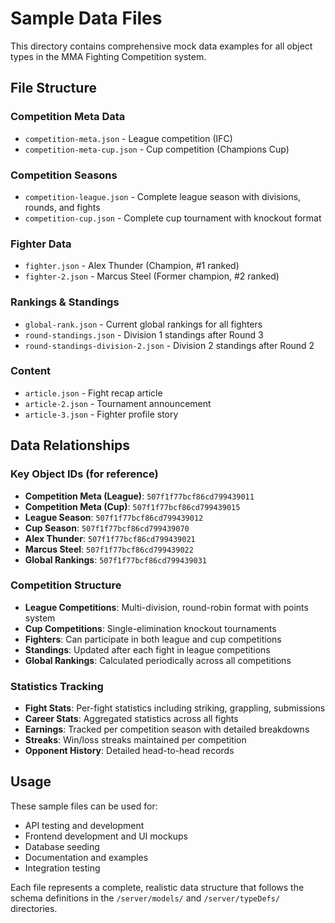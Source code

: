 # Sample Data Files

This directory contains comprehensive mock data examples for all object types in the MMA Fighting Competition system.

## File Structure

### Competition Meta Data
- `competition-meta.json` - League competition (IFC)
- `competition-meta-cup.json` - Cup competition (Champions Cup)

### Competition Seasons
- `competition-league.json` - Complete league season with divisions, rounds, and fights
- `competition-cup.json` - Complete cup tournament with knockout format

### Fighter Data
- `fighter.json` - Alex Thunder (Champion, #1 ranked)
- `fighter-2.json` - Marcus Steel (Former champion, #2 ranked)

### Rankings & Standings
- `global-rank.json` - Current global rankings for all fighters
- `round-standings.json` - Division 1 standings after Round 3
- `round-standings-division-2.json` - Division 2 standings after Round 2

### Content
- `article.json` - Fight recap article
- `article-2.json` - Tournament announcement
- `article-3.json` - Fighter profile story

## Data Relationships

### Key Object IDs (for reference)
- **Competition Meta (League)**: `507f1f77bcf86cd799439011`
- **Competition Meta (Cup)**: `507f1f77bcf86cd799439015`
- **League Season**: `507f1f77bcf86cd799439012`
- **Cup Season**: `507f1f77bcf86cd799439070`
- **Alex Thunder**: `507f1f77bcf86cd799439021`
- **Marcus Steel**: `507f1f77bcf86cd799439022`
- **Global Rankings**: `507f1f77bcf86cd799439031`

### Competition Structure
- **League Competitions**: Multi-division, round-robin format with points system
- **Cup Competitions**: Single-elimination knockout tournaments
- **Fighters**: Can participate in both league and cup competitions
- **Standings**: Updated after each fight in league competitions
- **Global Rankings**: Calculated periodically across all competitions

### Statistics Tracking
- **Fight Stats**: Per-fight statistics including striking, grappling, submissions
- **Career Stats**: Aggregated statistics across all fights
- **Earnings**: Tracked per competition season with detailed breakdowns
- **Streaks**: Win/loss streaks maintained per competition
- **Opponent History**: Detailed head-to-head records

## Usage

These sample files can be used for:
- API testing and development
- Frontend development and UI mockups
- Database seeding
- Documentation and examples
- Integration testing

Each file represents a complete, realistic data structure that follows the schema definitions in the `/server/models/` and `/server/typeDefs/` directories.
